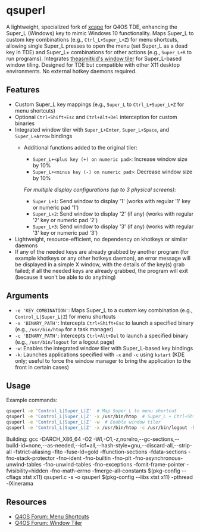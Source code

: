 # qsuperl

A lightweight, specialized fork of [xcape](https://github.com/alols/xcape) for Q4OS TDE, enhancing the Super_L (Windows) key to mimic Windows 10 functionality. Maps Super_L to custom key combinations (e.g., `Ctrl_L+Super_L+Z`) for menu shortcuts, allowing single Super_L presses to open the menu (set Super_L as a dead key in TDE) and Super_L+<key> combinations for other actions (e.g., `Super_L+R` to run programs). Integrates [theasmitkid's window tiler](https://www.q4os.org/forum/viewtopic.php?id=5551) for Super_L-based window tiling. Designed for TDE but compatible with other X11 desktop environments. No external hotkey daemons required.

## Features
- Custom Super_L key mappings (e.g., `Super_L` to `Ctrl_L+Super_L+Z` for menu shortcuts)
- Optional `Ctrl+Shift+Esc` and `Ctrl+Alt+Del` interception for custom binaries
- Integrated window tiler with `Super_L+Enter`, `Super_L+Space`, and `Super_L+Arrow` bindings
  - Additional functions added to the original tiler:
    - `Super_L+<plus key (+) on numeric pad>`: Increase window size by 10%
    - `Super_L+<minus key (-) on numeric pad>`: Decrease window size by 10%  

    *For multiple display configurations (up to 3 physical screens):*
    - `Super_L+1`: Send window to display '1' (works with regular '1' key or numeric pad '1')
    - `Super_L+2`: Send window to display '2' (if any) (works with regular '2' key or numeric pad '2')
    - `Super_L+3`: Send window to display '3' (if any) (works with regular '3' key or numeric pad '3')
- Lightweight, resource-efficient, no dependency on khotkeys or similar daemons
- If any of the needed keys are already grabbed by another program (for example khotkeys or any other hotkeys daemon), an error message will be displayed in a simple X window, with the details of the key(s) grab failed; if all the needed keys are already grabbed, the program will exit (because it won't be able to do anything)

## Arguments
- `-e 'KEY_COMBINATION'`: Maps Super_L to a custom key combination (e.g., `Control_L|Super_L|Z`) for menu shortcuts
- `-x 'BINARY_PATH'`: Intercepts `Ctrl+Shift+Esc` to launch a specified binary (e.g., `/usr/bin/htop` for a task manager)
- `-c 'BINARY_PATH'`: Intercepts `Ctrl+Alt+Del` to launch a specified binary (e.g., `/usr/bin/logout` for a logout page)
- `-w`: Enables the integrated window tiler with Super_L-based key bindings
- `-k`: Launches applications specified with `-x` and `-c` using `kstart` (KDE only; useful to force the window manager to bring the application to the front in certain cases)

## Usage
Example commands:
```bash
qsuperl -e 'Control_L|Super_L|Z'  # Map Super_L to menu shortcut
qsuperl -e 'Control_L|Super_L|Z' -x /usr/bin/htop  # Super_L + Ctrl+Shift+Esc
qsuperl -e 'Control_L|Super_L|Z' -w  # Enable window tiler
qsuperl -e 'Control_L|Super_L|Z' -x /usr/bin/htop -c /usr/bin/logout -k  # Map Super_L, enable window tiler, intercept Ctrl+Shift+Esc and Ctrl+Alt+Del, launch with kstart
```


Building: gcc -DARCH_X86_64 -O2 -Wl,-O1,-z,norelro,--gc-sections,--build-id=none,--as-needed,--icf=all,--hash-style=gnu,--discard-all,--strip-all -fstrict-aliasing -flto -fuse-ld=gold -ffunction-sections -fdata-sections -fno-stack-protector -fno-ident -fno-builtin -fno-plt  -fno-asynchronous-unwind-tables -fno-unwind-tables -fno-exceptions -fomit-frame-pointer -fvisibility=hidden -fno-math-errno -fmerge-all-constants $(pkg-config --cflags xtst x11) qsuperl.c -s -o qsuperl $(pkg-config --libs xtst x11) -pthread -lXinerama

## Resources
- [Q4OS Forum: Menu Shortcuts](https://www.q4os.org/forum/viewtopic.php?id=5550)
- [Q4OS Forum: Window Tiler](https://www.q4os.org/forum/viewtopic.php?id=5551)
